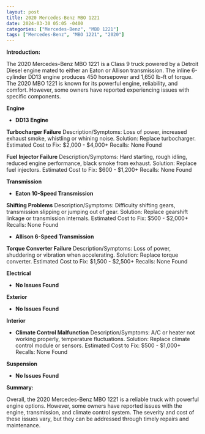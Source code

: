```yaml
---
layout: post
title: 2020 Mercedes-Benz MBO 1221
date: 2024-03-30 05:05 -0400
categories: ["Mercedes-Benz", "MBO 1221"]
tags: ["Mercedes-Benz", "MBO 1221", "2020"]
---
```

**Introduction:**

The 2020 Mercedes-Benz MBO 1221 is a Class 9 truck powered by a Detroit Diesel engine mated to either an Eaton or Allison transmission. The inline 6-cylinder DD13 engine produces 450 horsepower and 1,650 lb-ft of torque. The 2020 MBO 1221 is known for its powerful engine, reliability, and comfort. However, some owners have reported experiencing issues with specific components.

**Engine**

* **DD13 Engine**

 **Turbocharger Failure**
Description/Symptoms: Loss of power, increased exhaust smoke, whistling or whining noise.
Solution: Replace turbocharger.
Estimated Cost to Fix: $2,000 - $4,000+
Recalls: None Found

 **Fuel Injector Failure**
Description/Symptoms: Hard starting, rough idling, reduced engine performance, black smoke from exhaust.
Solution: Replace fuel injectors.
Estimated Cost to Fix: $600 - $1,200+
Recalls: None Found

**Transmission**

* **Eaton 10-Speed Transmission**

 **Shifting Problems**
Description/Symptoms: Difficulty shifting gears, transmission slipping or jumping out of gear.
Solution: Replace gearshift linkage or transmission internals.
Estimated Cost to Fix: $500 - $2,000+
Recalls: None Found

* **Allison 6-Speed Transmission**

 **Torque Converter Failure**
Description/Symptoms: Loss of power, shuddering or vibration when accelerating.
Solution: Replace torque converter.
Estimated Cost to Fix: $1,500 - $2,500+
Recalls: None Found

**Electrical**

* **No Issues Found**

**Exterior**

* **No Issues Found**

**Interior**

* **Climate Control Malfunction**
Description/Symptoms: A/C or heater not working properly, temperature fluctuations.
Solution: Replace climate control module or sensors.
Estimated Cost to Fix: $500 - $1,000+
Recalls: None Found

**Suspension**

* **No Issues Found**

**Summary:**

Overall, the 2020 Mercedes-Benz MBO 1221 is a reliable truck with powerful engine options. However, some owners have reported issues with the engine, transmission, and climate control system. The severity and cost of these issues vary, but they can be addressed through timely repairs and maintenance.
